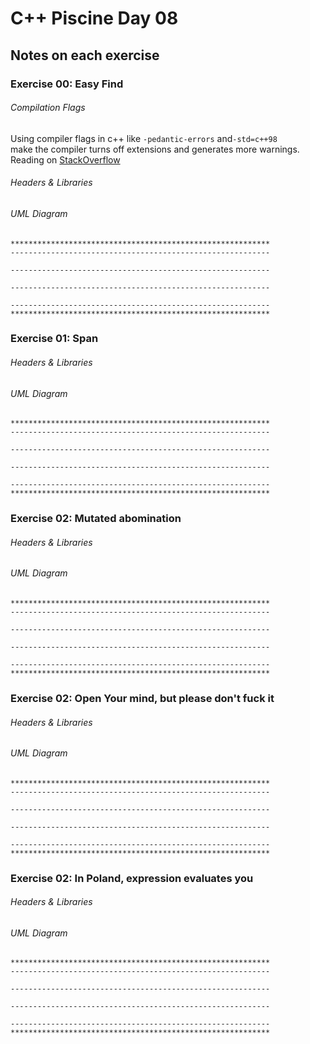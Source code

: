 # C++ Piscine Day 08

## Notes on each exercise  

###  Exercise 00: Easy Find  

###### Compilation Flags  

Using compiler flags in c++ like ```-pedantic-errors``` and```-std=c++98```  
make the compiler turns off extensions and generates more warnings.  
Reading on [StackOverflow](https://tinyurl.com/ybjy25j8)  

###### Headers & Libraries  

###### UML Diagram  
```
**********************************************************   
----------------------------------------------------------  

----------------------------------------------------------  

----------------------------------------------------------  

----------------------------------------------------------  
**********************************************************  
```

### Exercise 01: Span

###### Headers & Libraries  

###### UML Diagram  

```
**********************************************************   
----------------------------------------------------------  

----------------------------------------------------------  

----------------------------------------------------------  

----------------------------------------------------------  
**********************************************************

```
### Exercise 02: Mutated abomination  

###### Headers & Libraries  

###### UML Diagram  

```
**********************************************************   
----------------------------------------------------------  

----------------------------------------------------------  

----------------------------------------------------------  

----------------------------------------------------------  
**********************************************************
```
### Exercise 02: Open Your mind, but please don't fuck it  

###### Headers & Libraries  

###### UML Diagram  

```
**********************************************************   
----------------------------------------------------------  

----------------------------------------------------------  

----------------------------------------------------------  

----------------------------------------------------------  
**********************************************************
```
### Exercise 02: In Poland, expression evaluates you  

###### Headers & Libraries  

###### UML Diagram  

```
**********************************************************   
----------------------------------------------------------  

----------------------------------------------------------  

----------------------------------------------------------  

----------------------------------------------------------  
**********************************************************
```
